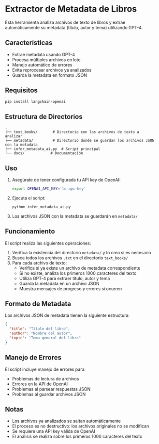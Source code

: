 # Extractor de Metadata de Libros

Esta herramienta analiza archivos de texto de libros y extrae automáticamente su metadata (título, autor y tema) utilizando GPT-4.

## Características

- Extrae metadata usando GPT-4
- Procesa múltiples archivos en lote
- Manejo automático de errores
- Evita reprocesar archivos ya analizados
- Guarda la metadata en formato JSON

## Requisitos

```bash
pip install langchain-openai
```

## Estructura de Directorios

```
.
├── text_books/       # Directorio con los archivos de texto a analizar
├── metadata/         # Directorio donde se guardan los archivos JSON con la metadata
├── infer_metadata_ai.py  # Script principal
└── docs/            # Documentación
```

## Uso

1. Asegúrate de tener configurada tu API key de OpenAI:
   ```bash
   export OPENAI_API_KEY='tu-api-key'
   ```
2. Ejecuta el script:
   ```bash
   python infer_metadata_ai.py
   ```
3. Los archivos JSON con la metadata se guardarán en `metadata/`

## Funcionamiento

El script realiza las siguientes operaciones:

1. Verifica la existencia del directorio `metadata/` y lo crea si es necesario
2. Busca todos los archivos `.txt` en el directorio `text_books/`
3. Para cada archivo de texto:
   - Verifica si ya existe un archivo de metadata correspondiente
   - Si no existe, analiza los primeros 1000 caracteres del texto
   - Utiliza GPT-4 para extraer título, autor y tema
   - Guarda la metadata en un archivo JSON
   - Muestra mensajes de progreso y errores si ocurren

## Formato de Metadata

Los archivos JSON de metadata tienen la siguiente estructura:
```json
{
  "title": "Título del libro",
  "author": "Nombre del autor",
  "topic": "Tema general del libro"
}
```

## Manejo de Errores

El script incluye manejo de errores para:
- Problemas de lectura de archivos
- Errores en la API de OpenAI
- Problemas al parsear respuestas JSON
- Problemas al guardar archivos JSON

## Notas

- Los archivos ya analizados se saltan automáticamente
- El proceso es no destructivo: los archivos originales no se modifican
- Se requiere una API key válida de OpenAI
- El análisis se realiza sobre los primeros 1000 caracteres del texto 